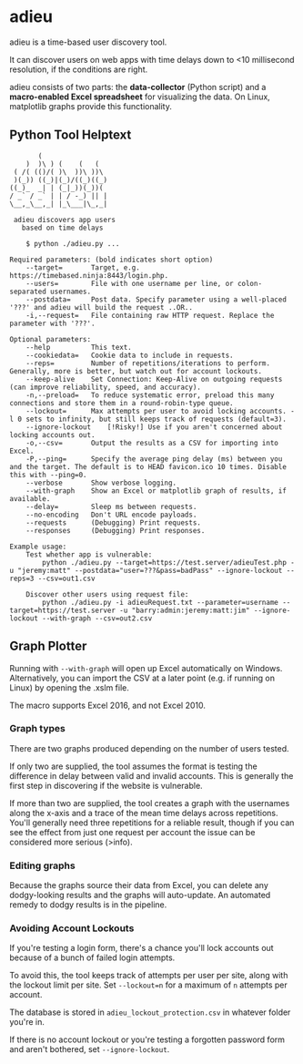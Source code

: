 # adieu

adieu is a time-based user discovery tool.

It can discover users on web apps with time delays down to <10 millisecond resolution, if the conditions are right.

adieu consists of two parts: the __data-collector__ (Python script) and a __macro-enabled Excel spreadsheet__ for visualizing the data. On Linux, matplotlib graphs provide this functionality.
## Python Tool Helptext
```
       (                 
    )  )\ ) (    (   (   
 ( /( (()/( )\  ))\ ))\  
 )(_)) ((_)|(_)/((_)((_) 
((_)_  _| | (_|_))(_))(  
/ _` / _` | | / -_) || | 
\__,_\__,_| |_\___|\_,_| 

 adieu discovers app users
   based on time delays

	$ python ./adieu.py ...

Required parameters: (bold indicates short option)
	--target=		Target, e.g. https://timebased.ninja:8443/login.php.
	--users=		File with one username per line, or colon-separated usernames.
	--postdata=		Post data. Specify parameter using a well-placed '???' and adieu will build the request ..OR..
	-i,--request=	File containing raw HTTP request. Replace the parameter with '???'.

Optional parameters:
	--help      	This text.
	--cookiedata=	Cookie data to include in requests.
	--reps=   		Number of repetitions/iterations to perform. Generally, more is better, but watch out for account lockouts.
	--keep-alive	Set Connection: Keep-Alive on outgoing requests (can improve reliability, speed, and accuracy).
	-n,--preload=	To reduce systematic error, preload this many connections and store them in a round-robin-type queue.
	--lockout=		Max attempts per user to avoid locking accounts. -l 0 sets to infinity, but still keeps track of requests (default=3).
	--ignore-lockout	[!Risky!] Use if you aren't concerned about locking accounts out.
	-o,--csv=		Output the results as a CSV for importing into Excel.
	-P,--ping=		Specify the average ping delay (ms) between you and the target. The default is to HEAD favicon.ico 10 times. Disable this with --ping=0.
	--verbose		Show verbose logging.
	--with-graph	Show an Excel or matplotlib graph of results, if available.
	--delay=		Sleep ms between requests.
	--no-encoding	Don't URL encode payloads.
	--requests		(Debugging) Print requests.
	--responses		(Debugging) Print responses.

Example usage:
	Test whether app is vulnerable:
		python ./adieu.py --target=https://test.server/adieuTest.php -u "jeremy:matt" --postdata="user=???&pass=badPass" --ignore-lockout --reps=3 --csv=out1.csv

	Discover other users using request file:
		python ./adieu.py -i adieuRequest.txt --parameter=username --target=https://test.server -u "barry:admin:jeremy:matt:jim" --ignore-lockout --with-graph --csv=out2.csv
```

## Graph Plotter
Running with `--with-graph` will open up Excel automatically on Windows. Alternatively, you can import the CSV at a later point (e.g. if running on Linux) by opening the .xslm file.

The macro supports Excel 2016, and not Excel 2010.
### Graph types
There are two graphs produced depending on the number of users tested.

If only two are supplied, the tool assumes the format is testing the difference in delay between valid and invalid accounts.
This is generally the first step in discovering if the website is vulnerable.

If more than two are supplied, the tool creates a graph with the usernames along the x-axis and a trace of the mean time delays across repetitions.
You'll generally need three repetitions for a reliable result, though if you can see the effect from just one request per account the issue can be considered more serious (>info).
### Editing graphs
Because the graphs source their data from Excel, you can delete any dodgy-looking results and the graphs will auto-update.
An automated remedy to dodgy results is in the pipeline.
### Avoiding Account Lockouts
If you're testing a login form, there's a chance you'll lock accounts out because of a bunch of failed login attempts.

To avoid this, the tool keeps track of attempts per user per site, along with the lockout limit per site. Set `--lockout=n` for a maximum of `n` attempts per account.

The database is stored in `adieu_lockout_protection.csv` in whatever folder you're in.

If there is no account lockout or you're testing a forgotten password form and aren't bothered, set `--ignore-lockout`.
